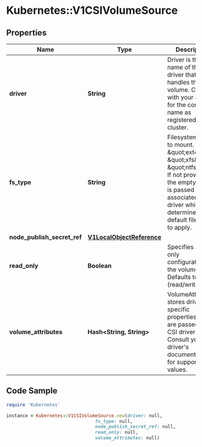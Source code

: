 # Kubernetes::V1CSIVolumeSource

## Properties

Name | Type | Description | Notes
------------ | ------------- | ------------- | -------------
**driver** | **String** | Driver is the name of the CSI driver that handles this volume. Consult with your admin for the correct name as registered in the cluster. | 
**fs_type** | **String** | Filesystem type to mount. Ex. \&quot;ext4\&quot;, \&quot;xfs\&quot;, \&quot;ntfs\&quot;. If not provided, the empty value is passed to the associated CSI driver which will determine the default filesystem to apply. | [optional] 
**node_publish_secret_ref** | [**V1LocalObjectReference**](V1LocalObjectReference.md) |  | [optional] 
**read_only** | **Boolean** | Specifies a read-only configuration for the volume. Defaults to false (read/write). | [optional] 
**volume_attributes** | **Hash&lt;String, String&gt;** | VolumeAttributes stores driver-specific properties that are passed to the CSI driver. Consult your driver&#39;s documentation for supported values. | [optional] 

## Code Sample

```ruby
require 'Kubernetes'

instance = Kubernetes::V1CSIVolumeSource.new(driver: null,
                                 fs_type: null,
                                 node_publish_secret_ref: null,
                                 read_only: null,
                                 volume_attributes: null)
```


